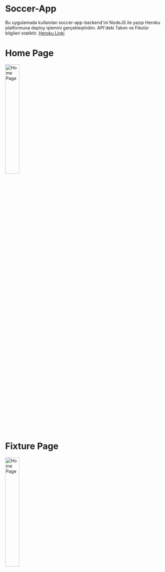 # Soccer-App
Bu uygulamada kullanılan soccer-app-backend'ini NodeJS ile yazıp Heroku platformuna deploy işlemini gerçekleştirdim. API'deki Takım ve Fikstür bilgileri statiktir.
<a href="http://soccer-app-backend.herokuapp.com/" traget="_blank">Heroku Linki</a>
<div>
 <h1>Home Page</h1>
<p><image src="https://user-images.githubusercontent.com/49796926/107877743-489dde00-6edf-11eb-82c5-91148753420c.png" alt="Home Page" width="30%" height="30%"/></p>
</div>
 <div>
<h1>Fixture Page</h1>
<p><image src="https://user-images.githubusercontent.com/49796926/107877884-26589000-6ee0-11eb-9558-04feccb32b7e.png" alt="Home Page" width="30%" height="30%"/></p>
</div>
